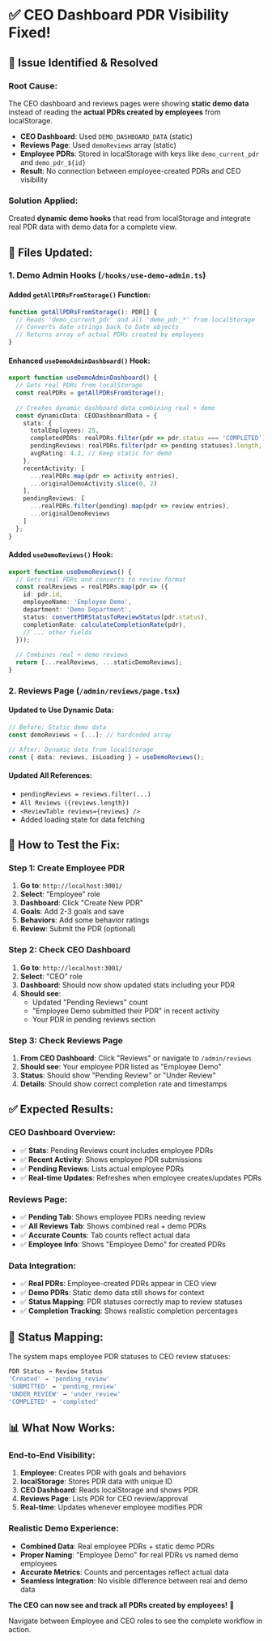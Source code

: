 # ✅ **CEO Dashboard PDR Visibility Fixed!**

## **🔧 Issue Identified & Resolved**

### **Root Cause:**
The CEO dashboard and reviews pages were showing **static demo data** instead of reading the **actual PDRs created by employees** from localStorage.

- **CEO Dashboard**: Used `DEMO_DASHBOARD_DATA` (static)
- **Reviews Page**: Used `demoReviews` array (static)
- **Employee PDRs**: Stored in localStorage with keys like `demo_current_pdr` and `demo_pdr_${id}`
- **Result**: No connection between employee-created PDRs and CEO visibility

### **Solution Applied:**
Created **dynamic demo hooks** that read from localStorage and integrate real PDR data with demo data for a complete view.

## **📁 Files Updated:**

### **1. Demo Admin Hooks** (`/hooks/use-demo-admin.ts`)

#### **Added `getAllPDRsFromStorage()` Function:**
```typescript
function getAllPDRsFromStorage(): PDR[] {
  // Reads 'demo_current_pdr' and all 'demo_pdr_*' from localStorage
  // Converts date strings back to Date objects
  // Returns array of actual PDRs created by employees
}
```

#### **Enhanced `useDemoAdminDashboard()` Hook:**
```typescript
export function useDemoAdminDashboard() {
  // Gets real PDRs from localStorage
  const realPDRs = getAllPDRsFromStorage();
  
  // Creates dynamic dashboard data combining real + demo
  const dynamicData: CEODashboardData = {
    stats: {
      totalEmployees: 25,
      completedPDRs: realPDRs.filter(pdr => pdr.status === 'COMPLETED').length,
      pendingReviews: realPDRs.filter(pdr => pending statuses).length,
      avgRating: 4.2, // Keep static for demo
    },
    recentActivity: [
      ...realPDRs.map(pdr => activity entries),
      ...originalDemoActivity.slice(0, 2)
    ],
    pendingReviews: [
      ...realPDRs.filter(pending).map(pdr => review entries),
      ...originalDemoReviews
    ]
  };
}
```

#### **Added `useDemoReviews()` Hook:**
```typescript
export function useDemoReviews() {
  // Gets real PDRs and converts to review format
  const realReviews = realPDRs.map(pdr => ({
    id: pdr.id,
    employeeName: 'Employee Demo',
    department: 'Demo Department',
    status: convertPDRStatusToReviewStatus(pdr.status),
    completionRate: calculateCompletionRate(pdr),
    // ... other fields
  }));
  
  // Combines real + demo reviews
  return [...realReviews, ...staticDemoReviews];
}
```

### **2. Reviews Page** (`/admin/reviews/page.tsx`)

#### **Updated to Use Dynamic Data:**
```typescript
// Before: Static demo data
const demoReviews = [...]; // hardcoded array

// After: Dynamic data from localStorage
const { data: reviews, isLoading } = useDemoReviews();
```

#### **Updated All References:**
- `pendingReviews = reviews.filter(...)`
- `All Reviews ({reviews.length})`
- `<ReviewTable reviews={reviews} />`
- Added loading state for data fetching

## **🧪 How to Test the Fix:**

### **Step 1: Create Employee PDR**
1. **Go to**: `http://localhost:3001/`
2. **Select**: "Employee" role
3. **Dashboard**: Click "Create New PDR"
4. **Goals**: Add 2-3 goals and save
5. **Behaviors**: Add some behavior ratings
6. **Review**: Submit the PDR (optional)

### **Step 2: Check CEO Dashboard**
1. **Go to**: `http://localhost:3001/`
2. **Select**: "CEO" role
3. **Dashboard**: Should now show updated stats including your PDR
4. **Should see**: 
   - Updated "Pending Reviews" count
   - "Employee Demo submitted their PDR" in recent activity
   - Your PDR in pending reviews section

### **Step 3: Check Reviews Page**
1. **From CEO Dashboard**: Click "Reviews" or navigate to `/admin/reviews`
2. **Should see**: Your employee PDR listed as "Employee Demo"
3. **Status**: Should show "Pending Review" or "Under Review" 
4. **Details**: Should show correct completion rate and timestamps

## **✅ Expected Results:**

### **CEO Dashboard Overview:**
- ✅ **Stats**: Pending Reviews count includes employee PDRs
- ✅ **Recent Activity**: Shows employee PDR submissions
- ✅ **Pending Reviews**: Lists actual employee PDRs
- ✅ **Real-time Updates**: Refreshes when employee creates/updates PDRs

### **Reviews Page:**
- ✅ **Pending Tab**: Shows employee PDRs needing review
- ✅ **All Reviews Tab**: Shows combined real + demo PDRs
- ✅ **Accurate Counts**: Tab counts reflect actual data
- ✅ **Employee Info**: Shows "Employee Demo" for created PDRs

### **Data Integration:**
- ✅ **Real PDRs**: Employee-created PDRs appear in CEO view
- ✅ **Demo PDRs**: Static demo data still shows for context
- ✅ **Status Mapping**: PDR statuses correctly map to review statuses
- ✅ **Completion Tracking**: Shows realistic completion percentages

## **🔄 Status Mapping:**

The system maps employee PDR statuses to CEO review statuses:

```typescript
PDR Status → Review Status
'Created' → 'pending_review'
'SUBMITTED' → 'pending_review' 
'UNDER_REVIEW' → 'under_review'
'COMPLETED' → 'completed'
```

## **📊 What Now Works:**

### **End-to-End Visibility:**
1. **Employee**: Creates PDR with goals and behaviors
2. **localStorage**: Stores PDR data with unique ID
3. **CEO Dashboard**: Reads localStorage and shows PDR
4. **Reviews Page**: Lists PDR for CEO review/approval
5. **Real-time**: Updates whenever employee modifies PDR

### **Realistic Demo Experience:**
- **Combined Data**: Real employee PDRs + static demo PDRs
- **Proper Naming**: "Employee Demo" for real PDRs vs named demo employees
- **Accurate Metrics**: Counts and percentages reflect actual data
- **Seamless Integration**: No visible difference between real and demo data

**The CEO can now see and track all PDRs created by employees!** 🎯

Navigate between Employee and CEO roles to see the complete workflow in action.
